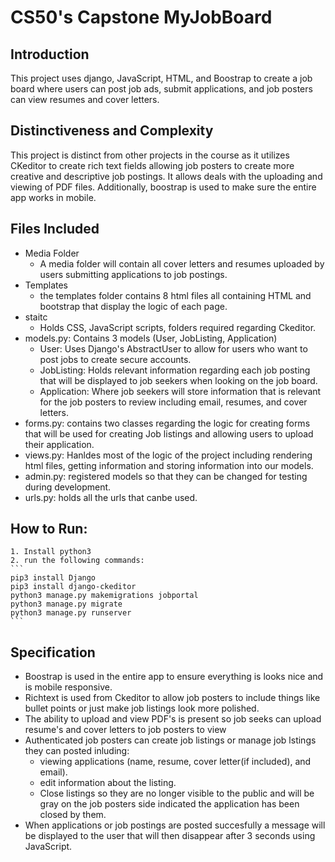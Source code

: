 # CS50's Capstone MyJobBoard

## Introduction
This project uses django, JavaScript, HTML, and Boostrap to create a job board where users can post job ads, submit applications, and job posters can view resumes and cover letters.

## Distinctiveness and Complexity
This project is distinct from other projects in the course as it utilizes CKeditor to create rich text fields allowing job posters to create more creative and descriptive job postings. It allows deals with the uploading and viewing of PDF files. Additionally, boostrap is used to make sure the entire app works in mobile.

## Files Included
- Media Folder
    - A media folder will contain all cover letters and resumes uploaded by users submitting applications to job postings.
- Templates
    - the templates folder contains 8 html files all containing HTML and bootstrap that display the logic of each page.
- staitc
    - Holds CSS, JavaScript scripts, folders required regarding Ckeditor.
- models.py: Contains 3 models (User, JobListing, Application)
    - User: Uses Django's AbstractUser to allow for users who want to post jobs to create secure accounts.
    - JobListing: Holds relevant information regarding each job posting that will be displayed to job seekers when looking on the job board.
    - Application: Where job seekers will store information that is relevant for the job posters to review including email, resumes, and cover letters.
- forms.py: contains two classes regarding the logic for creating forms that will be used for creating Job listings and allowing users to upload their application.
- views.py: Hanldes most of the logic of the project including rendering html files, getting information and storing information into our models.
- admin.py: registered models so that they can be changed for testing during development.
- urls.py: holds all the urls that canbe used.

## How to Run:
    1. Install python3
    2. run the following commands:
    ```
    pip3 install Django
    pip3 install django-ckeditor
    python3 manage.py makemigrations jobportal
    python3 manage.py migrate
    python3 manage.py runserver
    ```

## Specification
- Boostrap is used in the entire app to ensure everything is looks nice and is mobile responsive.
- Richtext is used from Ckeditor to allow job posters to include things like bullet points or just make job listings look more polished.
- The ability to upload and view PDF's is present so job seeks can upload resume's and cover letters to job posters to view
- Authenticated job posters can create job listings or manage job lstings they can posted inluding:
    - viewing applications (name, resume, cover letter(if included), and email).
    - edit information about the listing.
    - Close listings so they are no longer visible to the public and will be gray on the job posters side indicated the application has been closed by them.
- When applications or job postings are posted succesfully a message will be displayed to the user that will then disappear after 3 seconds using JavaScript.
